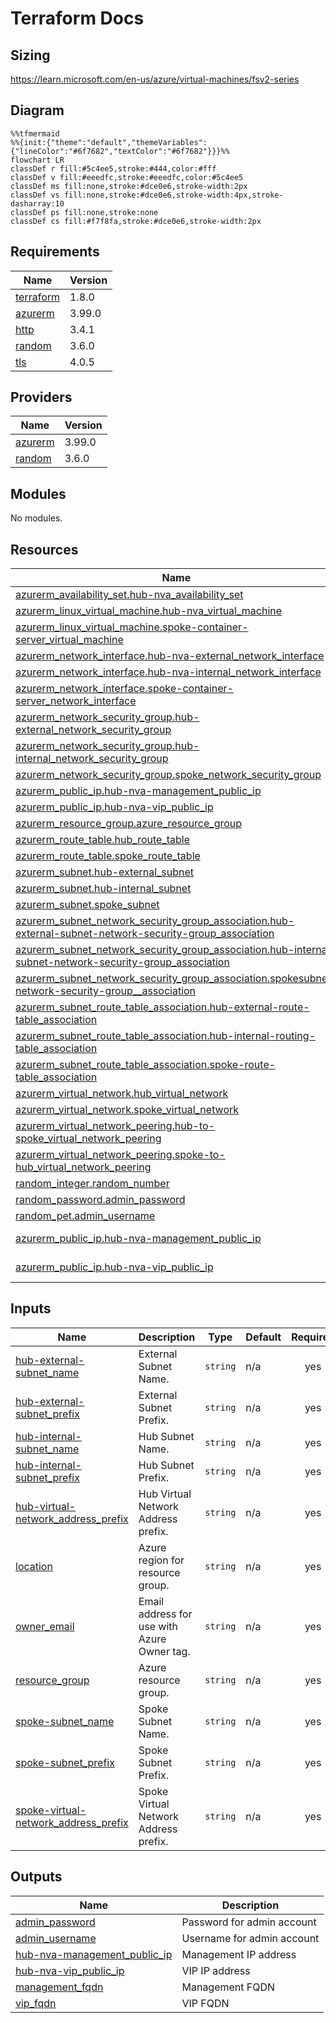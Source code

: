 # Terraform Docs

## Sizing

https://learn.microsoft.com/en-us/azure/virtual-machines/fsv2-series

## Diagram

```mermaid
%%tfmermaid
%%{init:{"theme":"default","themeVariables":{"lineColor":"#6f7682","textColor":"#6f7682"}}}%%
flowchart LR
classDef r fill:#5c4ee5,stroke:#444,color:#fff
classDef v fill:#eeedfc,stroke:#eeedfc,color:#5c4ee5
classDef ms fill:none,stroke:#dce0e6,stroke-width:2px
classDef vs fill:none,stroke:#dce0e6,stroke-width:4px,stroke-dasharray:10
classDef ps fill:none,stroke:none
classDef cs fill:#f7f8fa,stroke:#dce0e6,stroke-width:2px
```

<!-- BEGIN_TF_DOCS -->
## Requirements

| Name | Version |
|------|---------|
| <a name="requirement_terraform"></a> [terraform](#requirement\_terraform) | 1.8.0 |
| <a name="requirement_azurerm"></a> [azurerm](#requirement\_azurerm) | 3.99.0 |
| <a name="requirement_http"></a> [http](#requirement\_http) | 3.4.1 |
| <a name="requirement_random"></a> [random](#requirement\_random) | 3.6.0 |
| <a name="requirement_tls"></a> [tls](#requirement\_tls) | 4.0.5 |

## Providers

| Name | Version |
|------|---------|
| <a name="provider_azurerm"></a> [azurerm](#provider\_azurerm) | 3.99.0 |
| <a name="provider_random"></a> [random](#provider\_random) | 3.6.0 |

## Modules

No modules.

## Resources

| Name | Type |
|------|------|
| [azurerm_availability_set.hub-nva_availability_set](https://registry.terraform.io/providers/hashicorp/azurerm/3.99.0/docs/resources/availability_set) | resource |
| [azurerm_linux_virtual_machine.hub-nva_virtual_machine](https://registry.terraform.io/providers/hashicorp/azurerm/3.99.0/docs/resources/linux_virtual_machine) | resource |
| [azurerm_linux_virtual_machine.spoke-container-server_virtual_machine](https://registry.terraform.io/providers/hashicorp/azurerm/3.99.0/docs/resources/linux_virtual_machine) | resource |
| [azurerm_network_interface.hub-nva-external_network_interface](https://registry.terraform.io/providers/hashicorp/azurerm/3.99.0/docs/resources/network_interface) | resource |
| [azurerm_network_interface.hub-nva-internal_network_interface](https://registry.terraform.io/providers/hashicorp/azurerm/3.99.0/docs/resources/network_interface) | resource |
| [azurerm_network_interface.spoke-container-server_network_interface](https://registry.terraform.io/providers/hashicorp/azurerm/3.99.0/docs/resources/network_interface) | resource |
| [azurerm_network_security_group.hub-external_network_security_group](https://registry.terraform.io/providers/hashicorp/azurerm/3.99.0/docs/resources/network_security_group) | resource |
| [azurerm_network_security_group.hub-internal_network_security_group](https://registry.terraform.io/providers/hashicorp/azurerm/3.99.0/docs/resources/network_security_group) | resource |
| [azurerm_network_security_group.spoke_network_security_group](https://registry.terraform.io/providers/hashicorp/azurerm/3.99.0/docs/resources/network_security_group) | resource |
| [azurerm_public_ip.hub-nva-management_public_ip](https://registry.terraform.io/providers/hashicorp/azurerm/3.99.0/docs/resources/public_ip) | resource |
| [azurerm_public_ip.hub-nva-vip_public_ip](https://registry.terraform.io/providers/hashicorp/azurerm/3.99.0/docs/resources/public_ip) | resource |
| [azurerm_resource_group.azure_resource_group](https://registry.terraform.io/providers/hashicorp/azurerm/3.99.0/docs/resources/resource_group) | resource |
| [azurerm_route_table.hub_route_table](https://registry.terraform.io/providers/hashicorp/azurerm/3.99.0/docs/resources/route_table) | resource |
| [azurerm_route_table.spoke_route_table](https://registry.terraform.io/providers/hashicorp/azurerm/3.99.0/docs/resources/route_table) | resource |
| [azurerm_subnet.hub-external_subnet](https://registry.terraform.io/providers/hashicorp/azurerm/3.99.0/docs/resources/subnet) | resource |
| [azurerm_subnet.hub-internal_subnet](https://registry.terraform.io/providers/hashicorp/azurerm/3.99.0/docs/resources/subnet) | resource |
| [azurerm_subnet.spoke_subnet](https://registry.terraform.io/providers/hashicorp/azurerm/3.99.0/docs/resources/subnet) | resource |
| [azurerm_subnet_network_security_group_association.hub-external-subnet-network-security-group_association](https://registry.terraform.io/providers/hashicorp/azurerm/3.99.0/docs/resources/subnet_network_security_group_association) | resource |
| [azurerm_subnet_network_security_group_association.hub-internal-subnet-network-security-group_association](https://registry.terraform.io/providers/hashicorp/azurerm/3.99.0/docs/resources/subnet_network_security_group_association) | resource |
| [azurerm_subnet_network_security_group_association.spokesubnet-network-security-group__association](https://registry.terraform.io/providers/hashicorp/azurerm/3.99.0/docs/resources/subnet_network_security_group_association) | resource |
| [azurerm_subnet_route_table_association.hub-external-route-table_association](https://registry.terraform.io/providers/hashicorp/azurerm/3.99.0/docs/resources/subnet_route_table_association) | resource |
| [azurerm_subnet_route_table_association.hub-internal-routing-table_association](https://registry.terraform.io/providers/hashicorp/azurerm/3.99.0/docs/resources/subnet_route_table_association) | resource |
| [azurerm_subnet_route_table_association.spoke-route-table_association](https://registry.terraform.io/providers/hashicorp/azurerm/3.99.0/docs/resources/subnet_route_table_association) | resource |
| [azurerm_virtual_network.hub_virtual_network](https://registry.terraform.io/providers/hashicorp/azurerm/3.99.0/docs/resources/virtual_network) | resource |
| [azurerm_virtual_network.spoke_virtual_network](https://registry.terraform.io/providers/hashicorp/azurerm/3.99.0/docs/resources/virtual_network) | resource |
| [azurerm_virtual_network_peering.hub-to-spoke_virtual_network_peering](https://registry.terraform.io/providers/hashicorp/azurerm/3.99.0/docs/resources/virtual_network_peering) | resource |
| [azurerm_virtual_network_peering.spoke-to-hub_virtual_network_peering](https://registry.terraform.io/providers/hashicorp/azurerm/3.99.0/docs/resources/virtual_network_peering) | resource |
| [random_integer.random_number](https://registry.terraform.io/providers/hashicorp/random/3.6.0/docs/resources/integer) | resource |
| [random_password.admin_password](https://registry.terraform.io/providers/hashicorp/random/3.6.0/docs/resources/password) | resource |
| [random_pet.admin_username](https://registry.terraform.io/providers/hashicorp/random/3.6.0/docs/resources/pet) | resource |
| [azurerm_public_ip.hub-nva-management_public_ip](https://registry.terraform.io/providers/hashicorp/azurerm/3.99.0/docs/data-sources/public_ip) | data source |
| [azurerm_public_ip.hub-nva-vip_public_ip](https://registry.terraform.io/providers/hashicorp/azurerm/3.99.0/docs/data-sources/public_ip) | data source |

## Inputs

| Name | Description | Type | Default | Required |
|------|-------------|------|---------|:--------:|
| <a name="input_hub-external-subnet_name"></a> [hub-external-subnet\_name](#input\_hub-external-subnet\_name) | External Subnet Name. | `string` | n/a | yes |
| <a name="input_hub-external-subnet_prefix"></a> [hub-external-subnet\_prefix](#input\_hub-external-subnet\_prefix) | External Subnet Prefix. | `string` | n/a | yes |
| <a name="input_hub-internal-subnet_name"></a> [hub-internal-subnet\_name](#input\_hub-internal-subnet\_name) | Hub Subnet Name. | `string` | n/a | yes |
| <a name="input_hub-internal-subnet_prefix"></a> [hub-internal-subnet\_prefix](#input\_hub-internal-subnet\_prefix) | Hub Subnet Prefix. | `string` | n/a | yes |
| <a name="input_hub-virtual-network_address_prefix"></a> [hub-virtual-network\_address\_prefix](#input\_hub-virtual-network\_address\_prefix) | Hub Virtual Network Address prefix. | `string` | n/a | yes |
| <a name="input_location"></a> [location](#input\_location) | Azure region for resource group. | `string` | n/a | yes |
| <a name="input_owner_email"></a> [owner\_email](#input\_owner\_email) | Email address for use with Azure Owner tag. | `string` | n/a | yes |
| <a name="input_resource_group"></a> [resource\_group](#input\_resource\_group) | Azure resource group. | `string` | n/a | yes |
| <a name="input_spoke-subnet_name"></a> [spoke-subnet\_name](#input\_spoke-subnet\_name) | Spoke Subnet Name. | `string` | n/a | yes |
| <a name="input_spoke-subnet_prefix"></a> [spoke-subnet\_prefix](#input\_spoke-subnet\_prefix) | Spoke Subnet Prefix. | `string` | n/a | yes |
| <a name="input_spoke-virtual-network_address_prefix"></a> [spoke-virtual-network\_address\_prefix](#input\_spoke-virtual-network\_address\_prefix) | Spoke Virtual Network Address prefix. | `string` | n/a | yes |

## Outputs

| Name | Description |
|------|-------------|
| <a name="output_admin_password"></a> [admin\_password](#output\_admin\_password) | Password for admin account |
| <a name="output_admin_username"></a> [admin\_username](#output\_admin\_username) | Username for admin account |
| <a name="output_hub-nva-management_public_ip"></a> [hub-nva-management\_public\_ip](#output\_hub-nva-management\_public\_ip) | Management IP address |
| <a name="output_hub-nva-vip_public_ip"></a> [hub-nva-vip\_public\_ip](#output\_hub-nva-vip\_public\_ip) | VIP IP address |
| <a name="output_management_fqdn"></a> [management\_fqdn](#output\_management\_fqdn) | Management FQDN |
| <a name="output_vip_fqdn"></a> [vip\_fqdn](#output\_vip\_fqdn) | VIP FQDN |
<!-- END_TF_DOCS -->
